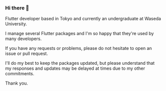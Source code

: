 ### Hi there 👋

Flutter developer based in Tokyo and currently an undergraduate at Waseda University. 

I manage several Flutter packages and I'm so happy that they're used by many developers.

If you have any requests or problems, please do not hesitate to open an issue or pull request.

I'll do my best to keep the packages updated, but please understand that my responses and updates may be delayed at times due to my other commitments.

Thank you.

<!--
**santa112358/santa112358** is a ✨ _special_ ✨ repository because its `README.md` (this file) appears on your GitHub profile.

Here are some ideas to get you started:

- 🔭 I’m currently working on ...
- 🌱 I’m currently learning ...
- 👯 I’m looking to collaborate on ...
- 🤔 I’m looking for help with ...
- 💬 Ask me about ...
- 📫 How to reach me: ...
- 😄 Pronouns: ...
- ⚡ Fun fact: ...
-->
